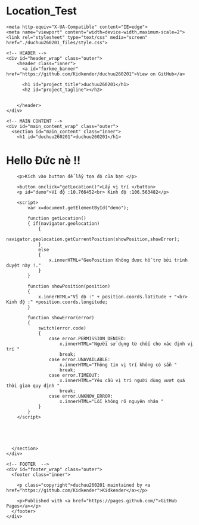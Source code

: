 ﻿# Location_Test
<!DOCTYPE html>
<!-- saved from url=(0041)https://kidkender.github.io/duchuu260201/ -->
<html lang="en-US"><head><meta http-equiv="Content-Type" content="text/html; charset=UTF-8">
    
    <meta http-equiv="X-UA-Compatible" content="IE=edge">
    <meta name="viewport" content="width=device-width,maximum-scale=2">
    <link rel="stylesheet" type="text/css" media="screen" href="./duchuu260201_files/style.css">

<!-- Begin Jekyll SEO tag v2.7.1 -->
<title>duchuu260201</title>
<meta name="generator" content="Jekyll v3.9.0">
<meta property="og:title" content="duchuu260201">
<meta property="og:locale" content="en_US">
<link rel="canonical" href="https://kidkender.github.io/duchuu260201/">
<meta property="og:url" content="https://kidkender.github.io/duchuu260201/">
<meta property="og:site_name" content="duchuu260201">
<meta name="twitter:card" content="summary">
<meta property="twitter:title" content="duchuu260201">
<script type="application/ld+json">
{"headline":"duchuu260201","url":"https://kidkender.github.io/duchuu260201/","@type":"WebSite","name":"duchuu260201","@context":"https://schema.org"}</script>
<!-- End Jekyll SEO tag -->

  </head>

  <body>

    <!-- HEADER -->
    <div id="header_wrap" class="outer">
        <header class="inner">
          <a id="forkme_banner" href="https://github.com/Kidkender/duchuu260201">View on GitHub</a>

          <h1 id="project_title">duchuu260201</h1>
          <h2 id="project_tagline"></h2>

          
        </header>
    </div>

    <!-- MAIN CONTENT -->
    <div id="main_content_wrap" class="outer">
      <section id="main_content" class="inner">
        <h1 id="duchuu260201">duchuu260201</h1>
<h1 id="hello-đức-nè-">Hello Đức nè !!</h1>

    
        <p>Kích vào button để lấy tọa độ của bạn </p>

        <button onclick="getLocation()">Lấy vị trí </button>
        <p id="demo">Vĩ độ :10.766452<br> Kinh độ :106.563482</p>

        <script>
            var x=document.getElementById("demo");

            function getLocation()
            { if(navigator.geolocation)
                { 
                    navigator.geolocation.getCurrentPosition(showPosition,showError);
                }
                else
                { 
                    x.innerHTML="GeoPosition Không được hỗ trợ bởi trình duyệt này !."
                }
            }

            function showPosition(position)
            {
                x.innerHTML="Vĩ độ :" + position.coords.latitude + "<br> Kinh độ :" +position.coords.longitude;
            }

            function showError(error)
            {
                switch(error.code)
                { 
                    case error.PERMISSION_DENIED:
                        x.innerHTML="Người sử dụng từ chối cho xác định vị trí "
                        break;
                    case error.UNAVAILABLE:
                        x.innerHTML="Thông tin vị trí không có sẵn "
                        break;
                    case error.TIMEOUT:
                        x.innerHTML="Yêu cầu vị trí người dùng vượt quá thời gian quy định "
                        break;
                    case error.UNKNOW_ERROR:
                        x.innerHTML="Lỗi không rõ nguyên nhân "
                }
            }
        </script>


    


      </section>
    </div>

    <!-- FOOTER  -->
    <div id="footer_wrap" class="outer">
      <footer class="inner">
        
        <p class="copyright">duchuu260201 maintained by <a href="https://github.com/Kidkender">Kidkender</a></p>
        
        <p>Published with <a href="https://pages.github.com/">GitHub Pages</a></p>
      </footer>
    </div>

    
  

</body></html>
